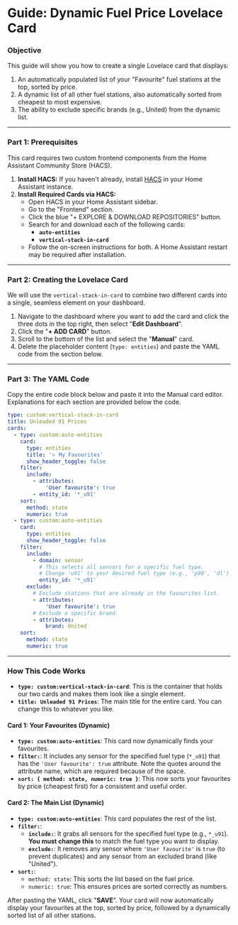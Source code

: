 # Guide: Dynamic Fuel Price Lovelace Card

### Objective

This guide will show you how to create a single Lovelace card that displays:

1.  An automatically populated list of your "Favourite" fuel stations at the top, sorted by price.
2.  A dynamic list of all other fuel stations, also automatically sorted from cheapest to most expensive.
3.  The ability to exclude specific brands (e.g., United) from the dynamic list.

---

### Part 1: Prerequisites

This card requires two custom frontend components from the Home Assistant Community Store (HACS).

1.  **Install HACS:** If you haven't already, install [HACS](https://hacs.xyz/) in your Home Assistant instance.
2.  **Install Required Cards via HACS:**
    * Open HACS in your Home Assistant sidebar.
    * Go to the "Frontend" section.
    * Click the blue "+ EXPLORE & DOWNLOAD REPOSITORIES" button.
    * Search for and download each of the following cards:
        * **`auto-entities`**
        * **`vertical-stack-in-card`**
    * Follow the on-screen instructions for both. A Home Assistant restart may be required after installation.

---

### Part 2: Creating the Lovelace Card

We will use the `vertical-stack-in-card` to combine two different cards into a single, seamless element on your dashboard.

1.  Navigate to the dashboard where you want to add the card and click the three dots in the top right, then select "**Edit Dashboard**".
2.  Click the "**+ ADD CARD**" button.
3.  Scroll to the bottom of the list and select the "**Manual**" card.
4.  Delete the placeholder content (`type: entities`) and paste the YAML code from the section below.

---

### Part 3: The YAML Code

Copy the entire code block below and paste it into the Manual card editor. Explanations for each section are provided below the code.

```yaml
type: custom:vertical-stack-in-card
title: Unleaded 91 Prices
cards:
  - type: custom:auto-entities
    card:
      type: entities
      title: '⭐ My Favourites'
      show_header_toggle: false
    filter:
      include:
        - attributes:
            'User favourite': true
        - entity_id: '*_u91'
    sort:
      method: state
      numeric: true
  - type: custom:auto-entities
    card:
      type: entities
      show_header_toggle: false
    filter:
      include:
        - domain: sensor
          # This selects all sensors for a specific fuel type.
          # Change 'u91' to your desired fuel type (e.g., 'p98', 'dl').
          entity_id: '*_u91'
      exclude:
        # Exclude stations that are already in the favourites list.
        - attributes:
            'User favourite': true
        # Exclude a specific brand.
        - attributes:
            brand: United
    sort:
      method: state
      numeric: true
```

---

### How This Code Works

* **`type: custom:vertical-stack-in-card`**: This is the container that holds our two cards and makes them look like a single element.
* **`title: Unleaded 91 Prices`**: The main title for the entire card. You can change this to whatever you like.

#### Card 1: Your Favourites (Dynamic)

* **`type: custom:auto-entities`**: This card now dynamically finds your favourites.
* **`filter:`**: It includes any sensor for the specified fuel type (`*_u91`) that has the `'User favourite': true` attribute. Note the quotes around the attribute name, which are required because of the space.
* **`sort: { method: state, numeric: true }`**: This now sorts your favourites by price (cheapest first) for a consistent and useful order.

#### Card 2: The Main List (Dynamic)

* **`type: custom:auto-entities`**: This card populates the rest of the list.
* **`filter:`**: 
    * **`include:`**: It grabs all sensors for the specified fuel type (e.g., `*_u91`). **You must change this** to match the fuel type you want to display.
    * **`exclude:`**: It removes any sensor where `'User favourite'` is `true` (to prevent duplicates) and any sensor from an excluded brand (like "United").
* **`sort:`**:
    * `method: state`: This sorts the list based on the fuel price.
    * `numeric: true`: This ensures prices are sorted correctly as numbers.

After pasting the YAML, click "**SAVE**". Your card will now automatically display your favourites at the top, sorted by price, followed by a dynamically sorted list of all other stations.
